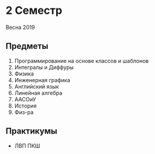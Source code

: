 # 2 Семестр

Весна 2019

## Предметы

1. Программирование на основе классов и шаблонов
2. Интегралы и Диффуры
3. Физика
4. Инженерная графика
5. Английский язык
6. Линейная алгебра
7. ААСОиУ
8. История
9. Физ-ра

## Практикумы

* ЛВП ПКШ

